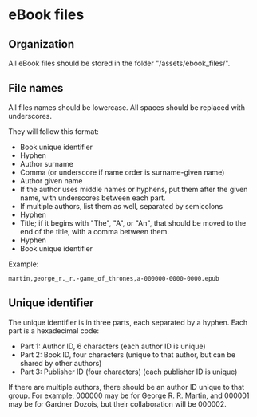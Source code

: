 # eBook files

## Organization

All eBook files should be stored in the folder "/assets/ebook_files/".

## File names

All files names should be lowercase. All spaces should be replaced with underscores.

They will follow this format:

* Book unique identifier
* Hyphen
* Author surname
* Comma (or underscore if name order is surname-given name)
* Author given name
* If the author uses middle names or hyphens, put them after the given name, with underscores between each part.
* If multiple authors, list them as well, separated by semicolons
* Hyphen
* Title; if it begins with "The", "A", or "An", that should be moved to the end of the title, with a comma between them.
* Hyphen
* Book unique identifier

Example:

    martin,george_r._r.-game_of_thrones,a-000000-0000-0000.epub

## Unique identifier

The unique identifier is in three parts, each separated by a hyphen. Each part is a hexadecimal code:

* Part 1: Author ID, 6 characters (each author ID is unique)
* Part 2: Book ID, four characters (unique to that author, but can be shared by other authors)
* Part 3: Publisher ID (four characters) (each publisher ID is unique)

If there are multiple authors, there should be an author ID unique to that group. For example, 000000 may be for George R. R. Martin, and 000001 may be for Gardner Dozois, but their collaboration will be 000002.